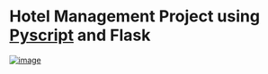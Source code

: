 # Hotel Management Project using [Pyscript](https://pyscript.net/) and Flask

[![image](https://user-images.githubusercontent.com/50515418/181705454-27627e62-651d-46d9-b3e7-ac57eaca2187.png)](https://github.com/imvickykumar999/Hotel-Management-Website-using-Flask/blob/1cd25dd87a4900150e25c768bb09702cb9df83f6/templates/mytable.html#L155)
